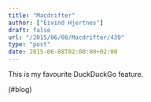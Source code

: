 ```yaml
---
title: "Macdrifter"
author: ["Eivind Hjertnes"]
draft: false
url: "/2015/06/08/Macdrifter/439"
type: "post"
date: 2015-06-08T02:00:00+02:00
---
```


This is my favourite DuckDuckGo feature.

(#blog)
